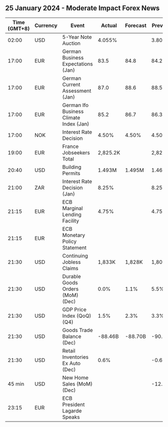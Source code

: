 ## 25 January 2024 - Moderate Impact Forex News

| Time (GMT+8) | Currency | Event | Actual | Forecast | Previous |
|------|----------|-------|--------|----------|----------|
| 02:00 | USD | 5-Year Note Auction | 4.055% |  | 3.801% |
| 17:00 | EUR | German Business Expectations (Jan) | 83.5 | 84.8 | 84.2 |
| 17:00 | EUR | German Current Assessment (Jan) | 87.0 | 88.6 | 88.5 |
| 17:00 | EUR | German Ifo Business Climate Index (Jan) | 85.2 | 86.7 | 86.3 |
| 17:00 | NOK | Interest Rate Decision | 4.50% | 4.50% | 4.50% |
| 19:00 | EUR | France Jobseekers Total | 2,825.2K |  | 2,826.6K |
| 20:40 | USD | Building Permits | 1.493M | 1.495M | 1.467M |
| 21:00 | ZAR | Interest Rate Decision (Jan) | 8.25% |  | 8.25% |
| 21:15 | EUR | ECB Marginal Lending Facility | 4.75% |  | 4.75% |
| 21:15 | EUR | ECB Monetary Policy Statement |  |  |  |
| 21:30 | USD | Continuing Jobless Claims | 1,833K | 1,828K | 1,806K |
| 21:30 | USD | Durable Goods Orders (MoM) (Dec) | 0.0% | 1.1% | 5.5% |
| 21:30 | USD | GDP Price Index (QoQ) (Q4) | 1.5% | 2.3% | 3.3% |
| 21:30 | USD | Goods Trade Balance (Dec) | -88.46B | -88.70B | -90.27B |
| 21:30 | USD | Retail Inventories Ex Auto (Dec) | 0.6% |  | -0.6% |
| 45 min | USD | New Home Sales (MoM) (Dec) |  |  | -12.2% |
| 23:15 | EUR | ECB President Lagarde Speaks |  |  |  |
